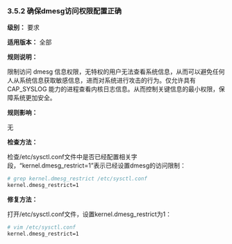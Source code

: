 ### 3.5.2 确保dmesg访问权限配置正确

**级别：** 要求

**适用版本：** 全部

**规则说明：** 

限制访问 dmesg 信息权限，无特权的用户无法查看系统信息，从而可以避免任何人从系统信息获取敏感信息，进而对系统进行攻击的行为。仅允许具有 CAP_SYSLOG 能力的进程查看内核日志信息。从而控制关键信息的最小权限，保障系统更加安全。

**规则影响：**

无

**检查方法：**

检查/etc/sysctl.conf文件中是否已经配置相关字段，“kernel.dmesg_restrict=1”表示已经设置dmesg的访问限制：

```bash
# grep kernel.dmesg_restrict /etc/sysctl.conf
kernel.dmesg_restrict=1
```

**修复方法：**

打开/etc/sysctl.conf文件，设置kernel.dmesg_restrict为1：

```bash
# vim /etc/sysctl.conf
kernel.dmesg_restrict=1
```